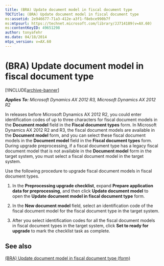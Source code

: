 ```yaml
---
title: (BRA) Update document model in fiscal document type
TOCTitle: (BRA) Update document model in fiscal document type
ms:assetid: 2e946677-71a3-412e-a3f1-f8ebce990b7f
ms:mtpsurl: https://technet.microsoft.com/library/JJ714189(v=AX.60)
ms:contentKeyID: 49651298
author: tonyafehr
ms.date: 04/18/2014
mtps_version: v=AX.60
---
```


# (BRA) Update document model in fiscal document type 


[!INCLUDE[archive-banner](includes/archive-banner.md)]


_**Applies To:** Microsoft Dynamics AX 2012 R3, Microsoft Dynamics AX 2012 R2_

In releases before Microsoft Dynamics AX 2012 R2, you could enter identification codes of up to three characters for fiscal document models in the **Document model** field in the **Fiscal document types** form. In Microsoft Dynamics AX 2012 R2 and R3, the fiscal document models are available in the **Document model** form, and you can select these fiscal document models in the **Document model** field in the **Fiscal document types** form. During upgrade preprocessing, if a fiscal document type has a legacy fiscal document model that is not available in the **Document model** form in the target system, you must select a fiscal document model in the target system.

Use the following procedure to upgrade fiscal document models in fiscal document types.

1.  In the **Preprocessing upgrade checklist**, expand **Prepare application data for preprocessing**, and then click **Update document model** to open the **Update document model in fiscal document type** form.

2.  In the **New document model** field, select an identification code of the fiscal document model for the fiscal document type in the target system.

3.  After you select identification codes for all the fiscal document models in fiscal document types in the target system, click **Set to ready for upgrade** to mark the checklist task as complete.

## See also

[(BRA) Update document model in fiscal document type (form)](https://technet.microsoft.com/library/jj713624\(v=ax.60\))

  


